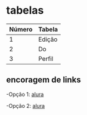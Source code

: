# tabelas

|Número | Tabela|
| ------ | ------ |
|1|Edição|
|2|Do|
|3|Perfil|

## encoragem de links 

-Opção 1: [alura](https://www.alura.com.br)

-Opção 2: <a href="https://www.alura.com.br/">alura</a>
